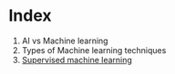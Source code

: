 # Index

1. AI vs Machine learning
2. Types of Machine learning techniques
3. [Supervised machine learning](https://towardsdev.com/machine-learning-algorithms-1-simple-linear-regression-4791764f5b2d)
